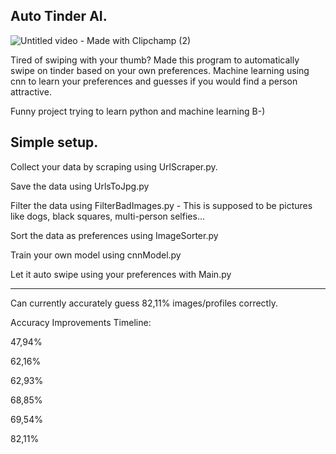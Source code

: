 Auto Tinder AI. 
-------------
![Untitled video - Made with Clipchamp (2)](https://github.com/user-attachments/assets/02fe40f0-7477-46a2-ac2b-902036e44b32)

Tired of swiping with your thumb? Made this program to automatically swipe on tinder based on your own preferences. Machine learning using cnn to learn your preferences and guesses if you would find a person attractive.


Funny project trying to learn python and machine learning B-)


Simple setup. 
-------------
Collect your data by scraping using UrlScraper.py.

Save the data using UrlsToJpg.py

Filter the data using FilterBadImages.py - This is supposed to be pictures like dogs, black squares, multi-person selfies...

Sort the data as preferences using ImageSorter.py

Train your own model using cnnModel.py

Let it auto swipe using your preferences with Main.py

-------------
Can currently accurately guess 82,11% images/profiles correctly.

Accuracy Improvements Timeline:

47,94%

62,16%

62,93%

68,85%

69,54%

82,11%
